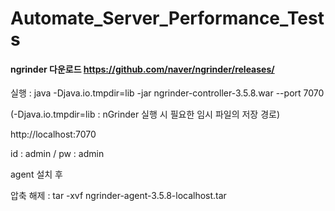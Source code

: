 # Automate_Server_Performance_Tests

#### ngrinder 다운로드 https://github.com/naver/ngrinder/releases/

실행 : java -Djava.io.tmpdir=lib -jar ngrinder-controller-3.5.8.war --port 7070

(-Djava.io.tmpdir=lib : nGrinder 실행 시 필요한 임시 파일의 저장 경로)


http://localhost:7070

id : admin / pw : admin


agent 설치 후 

압축 해제 : tar -xvf ngrinder-agent-3.5.8-localhost.tar
